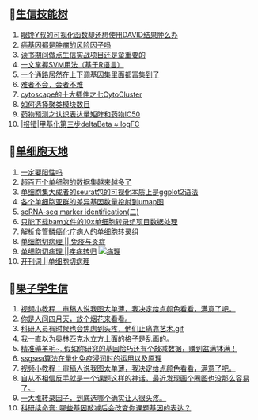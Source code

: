 ## 📝[生信技能树](https://github.com/ixxmu/mp_duty/issues?q=label%3A%E7%94%9F%E4%BF%A1%E6%8A%80%E8%83%BD%E6%A0%91+is%3Aclosed)
<!-- 1issueTable -->

1. [眼馋Y叔的可视化函数却还想使用DAVID结果肿么办](https://github.com/ixxmu/mp_duty/issues/2373) 
2. [癌基因都是肿瘤的风险因子吗](https://github.com/ixxmu/mp_duty/issues/2355) 
3. [读书期间做点生信实战项目还是蛮重要的](https://github.com/ixxmu/mp_duty/issues/2349) 
4. [一文掌握SVM用法（基于R语言）](https://github.com/ixxmu/mp_duty/issues/2337) 
5. [一个通路居然在上下调基因集里面都富集到了](https://github.com/ixxmu/mp_duty/issues/2330) 
6. [难者不会，会者不难](https://github.com/ixxmu/mp_duty/issues/2328) 
7. [​cytoscape的十大插件之七CytoCluster](https://github.com/ixxmu/mp_duty/issues/2320) 
8. [如何选择聚类模块数目](https://github.com/ixxmu/mp_duty/issues/2319) 
9. [药物预测之认识表达量矩阵和药物IC50](https://github.com/ixxmu/mp_duty/issues/2301) 
10. [|报错|甲基化第三步deltaBeta ≈ logFC](https://github.com/ixxmu/mp_duty/issues/2288) 
<!-- 1issueTable -->
## 📝[单细胞天地](https://github.com/ixxmu/mp_duty/issues?q=label%3A%E5%8D%95%E7%BB%86%E8%83%9E%E5%A4%A9%E5%9C%B0+is%3Aclosed)
<!-- 2issueTable -->

1. [一定要阳性吗](https://github.com/ixxmu/mp_duty/issues/2353) 
2. [超百万个单细胞的数据集越来越多了](https://github.com/ixxmu/mp_duty/issues/2327) 
3. [单细胞集大成者的seurat包的可视化本质上是ggplot2语法](https://github.com/ixxmu/mp_duty/issues/2311) 
4. [各个单细胞亚群的差异基因数量投射到umap图](https://github.com/ixxmu/mp_duty/issues/2308) 
5. [scRNA-seq marker identification(二)](https://github.com/ixxmu/mp_duty/issues/2303) 
6. [只能下载bam文件的10x单细胞转录组项目数据处理](https://github.com/ixxmu/mp_duty/issues/2279) 
7. [解析食管鳞癌化疗病人的单细胞转录组](https://github.com/ixxmu/mp_duty/issues/2203) 
8. [单细胞切病理 || 免疫与炎症](https://github.com/ixxmu/mp_duty/issues/2175) 
9. [单细胞切病理 ||疾病转归](https://github.com/ixxmu/mp_duty/issues/2173) [![病理](https://img.shields.io/github/labels/ixxmu/mp_duty/病理)](https://github.com/ixxmu/mp_duty/labels/病理)
10. [开刊词 ||单细胞切病理](https://github.com/ixxmu/mp_duty/issues/2156) 
<!-- 2issueTable -->

## 📝[果子学生信](https://github.com/ixxmu/mp_duty/issues?q=label%3A%E6%9E%9C%E5%AD%90%E5%AD%A6%E7%94%9F%E4%BF%A1+is%3Aclosed)
<!-- 3issueTable -->

1. [视频小教程：审稿人说我图太单薄，我决定给点颜色看看，满意了吧。](https://github.com/ixxmu/mp_duty/issues/2350) 
2. [你是人间四月天，放个烟花来看看。](https://github.com/ixxmu/mp_duty/issues/2291) 
3. [科研人员有时候也会焦虑到头疼，他们止痛靠艺术.gif](https://github.com/ixxmu/mp_duty/issues/2290) 
4. [我一直以为奥林匹克水立方上面的格子是乱画的。](https://github.com/ixxmu/mp_duty/issues/2289) 
5. [精准薅羊毛~, 假如你研究的基因恰巧还有个敲减数据，赚到盆满钵满！](https://github.com/ixxmu/mp_duty/issues/2265) 
6. [ssgsea算法在量化免疫浸润时的运用以及原理](https://github.com/ixxmu/mp_duty/issues/2264) 
7. [视频小教程：审稿人说我图太单薄，我决定给点颜色看看，满意了吧。](https://github.com/ixxmu/mp_duty/issues/2249) 
8. [自从不相信反手就是一个课题这样的神话，最近发现画个圈图也没那么容易了。](https://github.com/ixxmu/mp_duty/issues/2248) 
9. [一大堆转录因子，到底选哪个确实让人很头疼。](https://github.com/ixxmu/mp_duty/issues/2228) 
10. [科研续命膏: 哪些基因敲减后会改变你课题基因的表达？](https://github.com/ixxmu/mp_duty/issues/2222) 
<!-- 3issueTable -->
